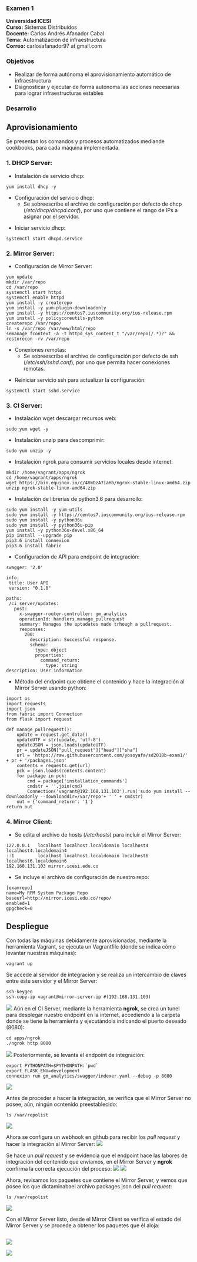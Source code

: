 ### Examen 1
**Universidad ICESI**  
**Curso:** Sistemas Distribuidos  
**Docente:** Carlos Andrés Afanador Cabal   
**Tema:** Automatización de infraestructura  
**Correo:** carlosafanador97 at gmail.com

### Objetivos
* Realizar de forma autónoma el aprovisionamiento automático de infraestructura
* Diagnosticar y ejecutar de forma autónoma las acciones necesarias para lograr infraestructuras estables

### Desarrollo

## Aprovisionamiento  
Se presentan los comandos y procesos automatizados mediande cookbooks, para cada máquina implementada.
### 1. DHCP Server:
- Instalación de servicio dhcp:
```
yum install dhcp -y
```
- Configuración del servicio dhcp:
  * Se sobreescribe el archivo de configuración por defecto de dhcp (*/etc/dhcp/dhcpd.conf*), por uno que contiene el rango de IPs a asignar por el servidor.  
 * Iniciar servicio dhcp:  
```
systemctl start dhcpd.service
```

### 2. Mirror Server:  
- Configuración de Mirror Server:
```
yum update
mkdir /var/repo
cd /var/repo
systemctl start httpd
systemctl enable httpd
yum install -y createrepo
yum install -y yum-plugin-downloadonly
yum install -y https://centos7.iuscommunity.org/ius-release.rpm
yum install -y policycoreutils-python
createrepo /var/repo/
ln -s /var/repo /var/www/html/repo
semanage fcontext -a -t httpd_sys_content_t "/var/repo(/.*)?" && restorecon -rv /var/repo
```
- Conexiones remotas:
  * Se sobreescribe el archivo de configuración por defecto de ssh (*/etc/ssh/sshd.conf*), por uno que permita hacer conexiones remotas.  
 * Reiniciar servicio ssh para actualizar la configuración:  
```
systemctl start sshd.service
```
### 3. CI Server:
- Instalación wget descargar recursos web:
```
sudo yum wget -y
```
- Instalación unzip para descomprimir:
```
sudo yum unzip -y
```
- Instalación ngrok para consumir servicios locales desde internet:
```
mkdir /home/vagrant/apps/ngrok
cd /home/vagrant/apps/ngrok
wget https://bin.equinox.io/c/4VmDzA7iaHb/ngrok-stable-linux-amd64.zip
unzip ngrok-stable-linux-amd64.zip
```
- Instalación de librerias de python3.6 para desarrollo:
```
sudo yum install -y yum-utils
sudo yum install -y https://centos7.iuscommunity.org/ius-release.rpm
sudo yum install -y python36u
sudo yum install -y python36u-pip
yum install -y python36u-devel.x86_64
pip install --upgrade pip
pip3.6 install connexion
pip3.6 install fabric
```
- Configuración de API para endpoint de integración:
 ```
swagger: '2.0'

info:
  title: User API
  version: "0.1.0"

paths:
  /ci_server/updates:
    post:
      x-swagger-router-controller: gm_analytics
      operationId: handlers.manage_pullrequest
      summary: Manages the uptadates made trhough a pullrequest.
      responses:
        200:
          description: Successful response.
          schema:
            type: object
            properties:
              command_return:
                type: string
description: User information
```
  * Método del endpoint que obtiene el contenido y hace la integración al Mirror Server usando python:
```
import os
import requests
import json
from fabric import Connection
from flask import request

def manage_pullrequest():
    update = request.get_data()
    updateUTF = str(update, 'utf-8')
    updateJSON = json.loads(updateUTF)
    pr = updateJSON["pull_request"]["head"]["sha"]
    url = 'https://raw.githubusercontent.com/yosoyafa/sd2018b-exam1/' + pr + '/packages.json'
    contents = requests.get(url)
    pck = json.loads(contents.content)
    for package in pck:
        cmd = package['installation_commands']
        cmdstr = ''.join(cmd)
        Connection('vagrant@192.168.131.103').run('sudo yum install --downloadonly --downloaddir=/var/repo'+ ' ' + cmdstr)
    out = {'command_return': '1'}
return out
```
### 4. Mirror Client:
- Se edita el archivo de hosts (*/etc/hosts*) para incluir el Mirror Server:
```
127.0.0.1   localhost localhost.localdomain localhost4 localhost4.localdomain4
::1         localhost localhost.localdomain localhost6 localhost6.localdomain6
192.168.131.103 mirror.icesi.edu.co
```
- Se incluye el archivo de configuración de nuestro repo:
```
[examrepo]
name=My RPM System Package Repo
baseurl=http://mirror.icesi.edu.co/repo/
enabled=1
gpgcheck=0
```
## Despliegue

Con todas las máquinas debidamente aprovisionadas, mediante la herramienta Vagrant, se ejecuta un Vagrantfile (donde se indica cómo levantar nuestras máquinas):
```
vagrant up
```
Se accede al servidor de integración y se realiza un intercambio de claves entre éste servidor y el Mirror Server:
```
ssh-keygen
ssh-copy-ip vagrant@mirror-server-ip #(192.168.131.103)
```
![][1]
Aún en el CI Server, mediante la herramienta **ngrok**, se crea un tunel para desplegar nuestro endpoint en la internet, accediendo a la carpeta donde se tiene la herramienta y ejecutándola indicando el puerto deseado (8080):  
```
cd apps/ngrok
./ngrok http 8080
```
![][2]
Posteriormente, se levanta el endpoint de integración:
```
export PYTHONPATH=$PYTHONPATH:`pwd`
export FLASK_ENV=development
connexion run gm_analytics/swagger/indexer.yaml --debug -p 8080
```
![][3]

Antes de proceder a hacer la integración, se verifica que el Mirror Server no posee, aún, ningún ocntenido preestablecido:
```
ls /var/repolist
```
![][4]

Ahora se configura un webhook en github para recibir los *pull request* y hacer la integración al Mirror Server:
![][5]

Se hace un *pull request* y se evidencia que el endpoint hace las labores de integración del contenido que enviamos, en el Mirror Server y **ngrok** confirma la correcta ejecución del proceso:
![][6]
![][7]

Ahora, revisamos los paquetes que contiene el Mirror Server, y vemos que posee los que dictaminabael archivo packages.json del *pull request*:
```
ls /var/repolist
```
![][8]

Con el Mirror Server listo, desde el Mirror Client se verifica el estado del Mirror Server y se procede a obtener los paquetes que él aloja:
```

```  

![][9]
  
![][10]




[1]: images/keys.png
[2]: images/ngrok.png
[3]: images/endpoint.png
[4]: images/mirror-vacio.png
[5]: images/webhook.png
[6]: images/endpoint200.png
[7]: images/ngrok200.png
[8]: images/mirror-lleno.png
[9]: images/yum-list-all.png
[10]: images/paquetesenclient.png





